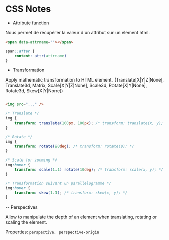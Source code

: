 # CSS Notes

- Attribute function

Nous permet de récupérer la valeur d'un attribut sur un element html.

```html
<span data-attrname=""></span>
```

```css
span::after {
    content: attr(attrname)
}
```

- Transformation

Apply mathematic transformation to HTML element. (Translate[X|Y|Z|None], Translate3d, Matrix, Scale[X|Y|Z|None], Scale3d, Rotate[X|Y|None], Rotate3d, Skew[X|Y|None])

```html

<img src="..." />
```

```css
/* Translate */
img {
    transform: translate(100px, 100px); /* transform: translate(x, y); */
}

/* Rotate */
img {
    transform: rotate(90deg); /* transform: rotate(ø); */
}

/* Scale for zooming */
img:hover {
    transform: scale(1.1) rotate(10deg); /* transform: scale(x, y); */
}

/* Transformation suivant un parallelogramme */
img:hover {
    transform: skew(1.1); /* transform: skew(x, y); */
}
```

-- Perspectives

Allow to manipulate the depth of an element when translating, rotating or scaling the element.

Properties: `perspective, perspective-origin`

